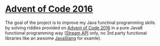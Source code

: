 # [Advent of Code 2016](http://adventofcode.com/2016)

The goal of the project is to improve my Java functinal programming skills by solving riddles provided on [Advent of Code 2016](http://adventofcode.com/2016) in a pure Java8 functional programming way ([Stream API](https://docs.oracle.com/javase/8/docs/api/java/util/stream/package-summary.html#package.description) only, no 3rd party functional libraries like an awsome [JavaSlang](http://www.javaslang.io) for examle).
